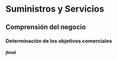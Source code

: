 # Suministros y Servicios
## Comprensión del negocio
### Determinación de los objetivos comerciales
#### jhnol
##
